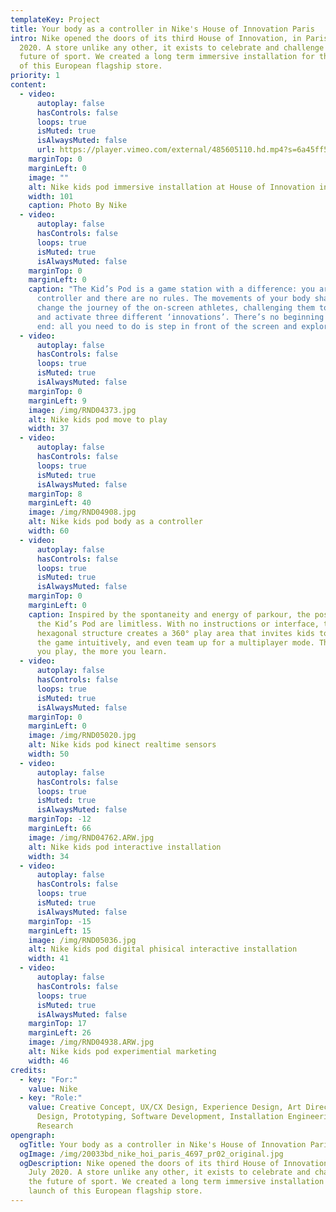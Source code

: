```yaml
---
templateKey: Project
title: Your body as a controller in Nike's House of Innovation Paris
intro: Nike opened the doors of its third House of Innovation, in Paris, July
  2020. A store unlike any other, it exists to celebrate and challenge the
  future of sport. We created a long term immersive installation for the launch
  of this European flagship store.
priority: 1
content:
  - video:
      autoplay: false
      hasControls: false
      loops: true
      isMuted: true
      isAlwaysMuted: false
      url: https://player.vimeo.com/external/485605110.hd.mp4?s=6a45ff575297c3c262533396ba6f100daa4bfb4f&profile_id=175
    marginTop: 0
    marginLeft: 0
    image: ""
    alt: Nike kids pod immersive installation at House of Innovation in Paris
    width: 101
    caption: Photo By Nike
  - video:
      autoplay: false
      hasControls: false
      loops: true
      isMuted: true
      isAlwaysMuted: false
    marginTop: 0
    marginLeft: 0
    caption: "The Kid’s Pod is a game station with a difference: you are the
      controller and there are no rules. The movements of your body shape and
      change the journey of the on-screen athletes, challenging them to excel
      and activate three different ‘innovations’. There’s no beginning and no
      end: all you need to do is step in front of the screen and explore."
  - video:
      autoplay: false
      hasControls: false
      loops: true
      isMuted: true
      isAlwaysMuted: false
    marginTop: 0
    marginLeft: 9
    image: /img/RND04373.jpg
    alt: Nike kids pod move to play
    width: 37
  - video:
      autoplay: false
      hasControls: false
      loops: true
      isMuted: true
      isAlwaysMuted: false
    marginTop: 8
    marginLeft: 40
    image: /img/RND04908.jpg
    alt: Nike kids pod body as a controller
    width: 60
  - video:
      autoplay: false
      hasControls: false
      loops: true
      isMuted: true
      isAlwaysMuted: false
    marginTop: 0
    marginLeft: 0
    caption: Inspired by the spontaneity and energy of parkour, the possibilities of
      the Kid’s Pod are limitless. With no instructions or interface, the
      hexagonal structure creates a 360° play area that invites kids to discover
      the game intuitively, and even team up for a multiplayer mode. The more
      you play, the more you learn.
  - video:
      autoplay: false
      hasControls: false
      loops: true
      isMuted: true
      isAlwaysMuted: false
    marginTop: 0
    marginLeft: 0
    image: /img/RND05020.jpg
    alt: Nike kids pod kinect realtime sensors
    width: 50
  - video:
      autoplay: false
      hasControls: false
      loops: true
      isMuted: true
      isAlwaysMuted: false
    marginTop: -12
    marginLeft: 66
    image: /img/RND04762.ARW.jpg
    alt: Nike kids pod interactive installation
    width: 34
  - video:
      autoplay: false
      hasControls: false
      loops: true
      isMuted: true
      isAlwaysMuted: false
    marginTop: -15
    marginLeft: 15
    image: /img/RND05036.jpg
    alt: Nike kids pod digital phisical interactive installation
    width: 41
  - video:
      autoplay: false
      hasControls: false
      loops: true
      isMuted: true
      isAlwaysMuted: false
    marginTop: 17
    marginLeft: 26
    image: /img/RND04938.ARW.jpg
    alt: Nike kids pod experimential marketing
    width: 46
credits:
  - key: "For:"
    value: Nike
  - key: "Role:"
    value: Creative Concept, UX/CX Design, Experience Design, Art Direction, Spatial
      Design, Prototyping, Software Development, Installation Engineering,
      Research
opengraph:
  ogTitle: Your body as a controller in Nike's House of Innovation Paris
  ogImage: /img/20033bd_nike_hoi_paris_4697_pr02_original.jpg
  ogDescription: Nike opened the doors of its third House of Innovation, in Paris,
    July 2020. A store unlike any other, it exists to celebrate and challenge
    the future of sport. We created a long term immersive installation for the
    launch of this European flagship store.
---
```

